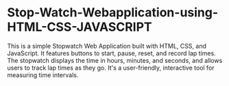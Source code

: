 # Stop-Watch-Webapplication-using-HTML-CSS-JAVASCRIPT
This is a simple Stopwatch Web Application built with HTML, CSS, and JavaScript. It features buttons to start, pause, reset, and record lap times. The stopwatch displays the time in hours, minutes, and seconds, and allows users to track lap times as they go. It's a user-friendly, interactive tool for measuring time intervals.
